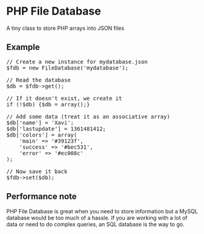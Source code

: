 PHP File Database
====================

A tiny class to store PHP arrays into JSON files


Example
--------------------

<pre>// Create a new instance for mydatabase.json
$fdb = new FileDatabase('mydatabase');

// Read the database
$db = $fdb->get();

// If it doesn't exist, we create it
if (!$db) {$db = array();}

// Add some data (treat it as an associative array)
$db['name'] = 'Xavi';
$db['lastupdate'] = 1361481412;
$db['colors'] = array(
	'main' => '#39123f',
	'success' => '#bec531',
	'error' => '#ec008c'
);

// Now save it back
$fdb->set($db);</pre>


Performance note
--------------------

PHP File Database is great when you need to store information but a MySQL database would be too much of a hassle. If you are working with a lot of data or need to do complex queries, an SQL database is the way to go.
